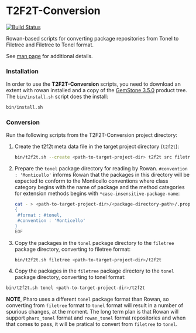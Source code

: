 # T2F2T-Conversion

[![Build Status](https://travis-ci.org/GsDevKit/T2F2T-Conversion.svg?branch=master)](https://travis-ci.org/GsDevKit/T2F2T-Conversion)

Rowan-based scripts for converting package repositories from Tonel to Filetree and Filetree to Tonel format.

See [man page][1] for additional details.

### Installation
In order to use the **T2F2T-Conversion** scripts, you need to download an extent with rowan installed and a copy of the [GemStone 3.5.0](https://gemtalksystems.com/products/gs64/versions35x/#350) product tree. The `bin/install.sh` script does the install:
```bash
bin/install.sh
```

### Conversion
Run the following scripts from the T2F2T-Conversion project directory:
1. Create the t2f2t meta data file in the target project directory (`t2f2t`):
   ```bash
   bin/t2f2t.sh --create <path-to-target-project-dir> t2f2t src filetree
   ```
2. Prepare the `tonel` package directory for reading by Rowan. `#convention : 'Monticello'` informs Rowan that the packages in this directory will be expected to conform to the Monticello conventions where class category begins with the name of package and the method categories for extension methods begins with `*case-insensitive-package-name`:
   ```bash
   cat - > <path-to-target-project-dir>/<package-directory-path>/.properties << EOF
   {
   	#format : #tonel,
   	#convention : 'Monticello'
   }
   EOF
   ```
3. Copy the packages in the `tonel` package directory to the `filetree` package directory, converting to filetree format:
   ```bash
   bin/t2f2t.sh filetree <path-to-target-project-dir>/t2f2t
   ```
4.  Copy the packages in the `filetree` package directory to the `tonel` package directory, converting to tonel format:
   ```bash
   bin/t2f2t.sh tonel <path-to-target-project-dir>/t2f2t
   ```
   **NOTE**, Pharo uses a different `tonel` package format than Rowan, so converting from `filetree` format to `tonel` format will result in a number of spurious changes, at the moment. The long term plan is that Rowan will support `pharo_tonel` format and `rowan_tonel` format repositories and when that comes to pass, it will be pratical to convert from `filetree` to `tonel`. 


[1]: docs/man.txt
